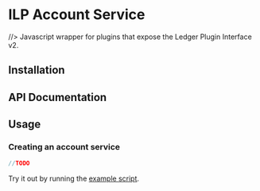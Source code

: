 # ILP Account Service
//> Javascript wrapper for plugins that expose the Ledger Plugin Interface v2.

## Installation

## API Documentation

## Usage

### Creating an account service

```js
//TODO
```

Try it out by running the [example script](./example.js).
